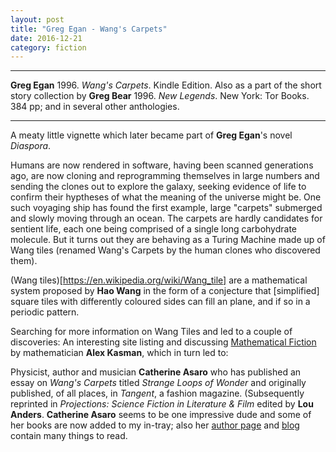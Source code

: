 ```yaml
---
layout: post
title: "Greg Egan - Wang's Carpets"
date: 2016-12-21
category: fiction
---
```


***
<b>Greg Egan</b> 1996. _Wang's Carpets_. Kindle Edition.  Also as a part of the short story collection by **Greg Bear** 1996. _New Legends_. New York: Tor Books. 384 pp; and in several other anthologies.

***

A meaty little vignette which later became part of **Greg Egan**'s novel _Diaspora_.

Humans are now rendered in software, having been scanned generations ago, are now cloning and reprogramming themselves in large numbers and sending the clones out to explore the galaxy, seeking evidence of life to confirm their hyptheses of what the meaning of the universe might be.   One such voyaging ship has found the first example, large "carpets" submerged and slowly moving through an ocean.  The carpets are hardly candidates for sentient life, each one being  comprised of a single long  carbohydrate molecule. But it turns out they are behaving as a Turing Machine made up of Wang tiles (renamed Wang's Carpets by the human clones who discovered them).

(Wang tiles)[https://en.wikipedia.org/wiki/Wang_tile] are a mathematical system proposed by **Hao Wang** in the form of a conjecture that [simplified] square tiles with differently coloured sides can fill an plane, and if so in a periodic pattern.

Searching for more information on Wang Tiles and led to a couple of discoveries:
An interesting site listing and discussing [Mathematical Fiction](http://kasmana.people.cofc.edu/MATHFICT/) by mathematician **Alex Kasman**, which in turn led to:

Physicist, author and musician **Catherine Asaro** who has published an essay on _Wang's Carpets_ titled _Strange Loops of Wonder_ and originally published, of all places, in _Tangent_, a fashion magazine.  (Subsequently reprinted in _Projections: Science Fiction in Literature & Film_ edited by **Lou Anders**.  **Catherine Asaro** seems to be one impressive dude and some of her books are now added to my in-tray; also her [author page](http://www.catherineasaro.net/works/35) and [blog](https://catherineasaro.wordpress.com/) contain many things to read.



